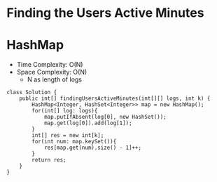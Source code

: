 # Finding the Users Active Minutes

# HashMap

- Time Complexity: O(N)
- Space Complexity: O(N)
  - N as length of logs

```
class Solution {
    public int[] findingUsersActiveMinutes(int[][] logs, int k) {
        HashMap<Integer, HashSet<Integer>> map = new HashMap();
        for(int[] log: logs){
            map.putIfAbsent(log[0], new HashSet());
            map.get(log[0]).add(log[1]);
        }
        int[] res = new int[k];
        for(int num: map.keySet()){
            res[map.get(num).size() - 1]++;
        }
        return res;
    }
}
```
